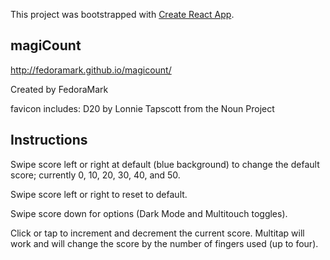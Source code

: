 This project was bootstrapped with [Create React App](https://github.com/facebook/create-react-app).

## magiCount

http://fedoramark.github.io/magicount/

Created by FedoraMark

favicon includes: D20 by Lonnie Tapscott from the Noun Project


## Instructions

Swipe score left or right at default (blue background) to change the default score; currently 0, 10, 20, 30, 40, and 50.

Swipe score left or right to reset to default.

Swipe score down for options (Dark Mode and Multitouch toggles).

Click or tap to increment and decrement the current score. Multitap will work and will change the score by the number of fingers used (up to four).
